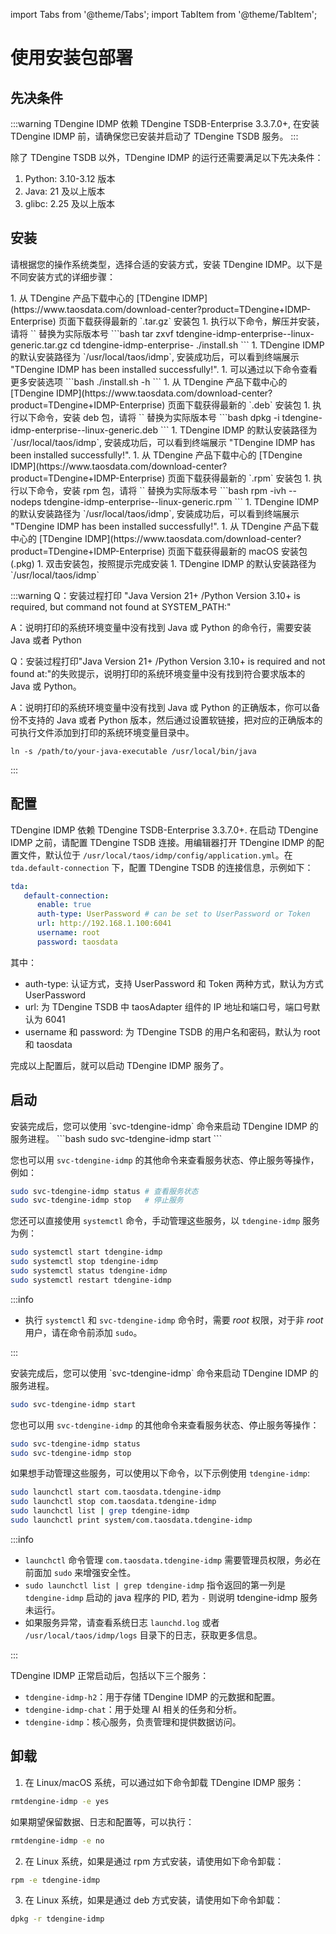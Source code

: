 import Tabs from '@theme/Tabs';
import TabItem from '@theme/TabItem';

# 使用安装包部署

## 先决条件

:::warning
TDengine IDMP 依赖 TDengine TSDB-Enterprise 3.3.7.0+, 在安装 TDengine IDMP 前，请确保您已安装并启动了 TDengine TSDB 服务。
:::

除了 TDengine TSDB 以外，TDengine IDMP 的运行还需要满足以下先决条件：

1. Python: 3.10-3.12 版本
1. Java: 21 及以上版本
1. glibc: 2.25 及以上版本

## 安装

请根据您的操作系统类型，选择合适的安装方式，安装 TDengine IDMP。以下是不同安装方式的详细步骤：

<Tabs>

<TabItem label="tar.gz 安装" value="tar">
1. 从 TDengine 产品下载中心的 [TDengine IDMP](https://www.taosdata.com/download-center?product=TDengine+IDMP-Enterprise) 页面下载获得最新的 `.tar.gz` 安装包
1. 执行以下命令，解压并安装，请将 `<version>` 替换为实际版本号
   ```bash
   tar zxvf tdengine-idmp-enterprise-<version>-linux-generic.tar.gz
   cd tdengine-idmp-enterprise-<version>
   ./install.sh
   ```
1. TDengine IDMP 的默认安装路径为 `/usr/local/taos/idmp`, 安装成功后，可以看到终端展示 "TDengine IDMP has been installed successfully!".
1. 可以通过以下命令查看更多安装选项
   ```bash
   ./install.sh -h
   ```
</TabItem>

<TabItem label="deb 安装" value="deb">
1. 从 TDengine 产品下载中心的 [TDengine IDMP](https://www.taosdata.com/download-center?product=TDengine+IDMP-Enterprise) 页面下载获得最新的 `.deb` 安装包
1. 执行以下命令，安装 deb 包，请将 `<version>` 替换为实际版本号
   ```bash
   dpkg -i tdengine-idmp-enterprise-<version>-linux-generic.deb
   ```
1. TDengine IDMP 的默认安装路径为 `/usr/local/taos/idmp`, 安装成功后，可以看到终端展示 "TDengine IDMP has been installed successfully!".
</TabItem>

<TabItem label="rpm 安装" value="rpm">
1. 从 TDengine 产品下载中心的 [TDengine IDMP](https://www.taosdata.com/download-center?product=TDengine+IDMP-Enterprise) 页面下载获得最新的 `.rpm` 安装包
1. 执行以下命令，安装 rpm 包，请将 `<version>` 替换为实际版本号
   ```bash
   rpm -ivh --nodeps tdengine-idmp-enterprise-<version>-linux-generic.rpm
   ```
1. TDengine IDMP 的默认安装路径为 `/usr/local/taos/idmp`, 安装成功后，可以看到终端展示 "TDengine IDMP has been installed successfully!".
</TabItem>

<TabItem label="macOS 安装" value="macos">
1. 从 TDengine 产品下载中心的 [TDengine IDMP](https://www.taosdata.com/download-center?product=TDengine+IDMP-Enterprise) 页面下载获得最新的 macOS 安装包 (.pkg)
1. 双击安装包，按照提示完成安装
1. TDengine IDMP 的默认安装路径为 `/usr/local/taos/idmp`
</TabItem>

</Tabs>

:::warning
Q：安装过程打印 "Java Version 21+ /Python Version 3.10+ is required, but command not found at SYSTEM_PATH:" 

A：说明打印的系统环境变量中没有找到 Java 或 Python 的命令行，需要安装 Java 或者 Python

Q：安装过程打印"Java Version 21+ /Python Version 3.10+ is required and not found at:"的失败提示，说明打印的系统环境变量中没有找到符合要求版本的 Java 或 Python。

A：说明打印的系统环境变量中没有找到 Java 或 Python 的正确版本，你可以备份不支持的 Java 或者 Python 版本，然后通过设置软链接，把对应的正确版本的可执行文件添加到打印的系统环境变量目录中。
```
ln -s /path/to/your-java-executable /usr/local/bin/java 
```
:::

## 配置

TDengine IDMP 依赖 TDengine TSDB-Enterprise 3.3.7.0+. 在启动 TDengine IDMP 之前，请配置 TDengine TSDB 连接。用编辑器打开 TDengine IDMP 的配置文件，默认位于 `/usr/local/taos/idmp/config/application.yml`。在 `tda.default-connection` 下，配置 TDengine TSDB 的连接信息，示例如下：

```yaml
tda:
   default-connection:
      enable: true
      auth-type: UserPassword # can be set to UserPassword or Token
      url: http://192.168.1.100:6041
      username: root
      password: taosdata
```

其中：
   - auth-type: 认证方式，支持 UserPassword 和 Token 两种方式，默认为方式 UserPassword
   - url: 为 TDengine TSDB 中 taosAdapter 组件的 IP 地址和端口号，端口号默认为 6041
   - username 和 password: 为 TDengine TSDB 的用户名和密码，默认为 root 和 taosdata

完成以上配置后，就可以启动 TDengine IDMP 服务了。

## 启动

<Tabs>

<TabItem label="Linux 系统" value="linux">
安装完成后，您可以使用 `svc-tdengine-idmp` 命令来启动 TDengine IDMP 的服务进程。
```bash
sudo svc-tdengine-idmp start
```

您也可以用 `svc-tdengine-idmp` 的其他命令来查看服务状态、停止服务等操作，例如：

```bash
sudo svc-tdengine-idmp status # 查看服务状态
sudo svc-tdengine-idmp stop   # 停止服务
```

您还可以直接使用 `systemctl` 命令，手动管理这些服务，以 `tdengine-idmp` 服务为例：

```bash
sudo systemctl start tdengine-idmp
sudo systemctl stop tdengine-idmp
sudo systemctl status tdengine-idmp
sudo systemctl restart tdengine-idmp
```

:::info

- 执行 `systemctl` 和 `svc-tdengine-idmp` 命令时，需要 _root_ 权限，对于非 _root_ 用户，请在命令前添加 `sudo`。

:::
</TabItem>

<TabItem label="macOS 系统" value="macos">
安装完成后，您可以使用 `svc-tdengine-idmp` 命令来启动 TDengine IDMP 的服务进程。

```bash
sudo svc-tdengine-idmp start
```

您也可以用 `svc-tdengine-idmp` 的其他命令来查看服务状态、停止服务等操作：

```bash
sudo svc-tdengine-idmp status
sudo svc-tdengine-idmp stop
```

如果想手动管理这些服务，可以使用以下命令，以下示例使用 `tdengine-idmp`:

```bash
sudo launchctl start com.taosdata.tdengine-idmp
sudo launchctl stop com.taosdata.tdengine-idmp
sudo launchctl list | grep tdengine-idmp
sudo launchctl print system/com.taosdata.tdengine-idmp
```

:::info

- `launchctl` 命令管理 `com.taosdata.tdengine-idmp` 需要管理员权限，务必在前面加 `sudo` 来增强安全性。
- `sudo launchctl list | grep tdengine-idmp` 指令返回的第一列是 `tdengine-idmp` 启动的 java 程序的 PID, 若为 `-` 则说明 tdengine-idmp 服务未运行。
- 如果服务异常，请查看系统日志 `launchd.log` 或者 `/usr/local/taos/idmp/logs` 目录下的日志，获取更多信息。

:::
</TabItem>

</Tabs>

TDengine IDMP 正常启动后，包括以下三个服务：

- `tdengine-idmp-h2`：用于存储 TDengine IDMP 的元数据和配置。
- `tdengine-idmp-chat`：用于处理 AI 相关的任务和分析。
- `tdengine-idmp`：核心服务，负责管理和提供数据访问。

## 卸载

1. 在 Linux/macOS 系统，可以通过如下命令卸载 TDengine IDMP 服务：

```bash
rmtdengine-idmp -e yes
```

如果期望保留数据、日志和配置等，可以执行：

```bash
rmtdengine-idmp -e no
```

2. 在 Linux 系统，如果是通过 rpm 方式安装，请使用如下命令卸载：

```bash
rpm -e tdengine-idmp
```

3. 在 Linux 系统，如果是通过 deb 方式安装，请使用如下命令卸载：

```bash
dpkg -r tdengine-idmp
```
